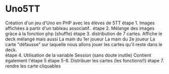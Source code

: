 # Uno5TT
Création d'un jeu d'Uno en PHP avec les élèves de 5TT 
étape 1. Images affichées à partir d'un tableau associatif..
étape 2. Mélange des  images grâce à la fonction php (shuffle)
étape 3. distribution de 7 cartes. 
            Affiche le deck mélangé mais aussi
            La main du 1er joueur
            La main du 2e joueur
            La carte "défausse" sur laquelle nous allons jouer
            les cartes qu'il reste dans le deck.  
étape 4. Utilisation de la variable Session  (sans doute inutile) Contient également l'étape 5
étape 5-6. Distribuer les cartes (les fonctions!!) 
étape 7. rendre les carte cliquables